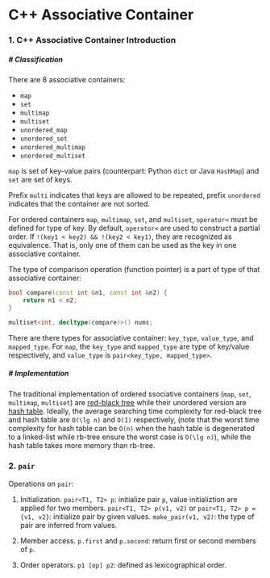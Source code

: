 # C++ Associative Container

### 1. C++ Associative Container Introduction

##### # Classification

There are 8 associative containers:

- `map`
- `set`
- `multimap`
- `multiset`
- `unordered_map`
- `unordered_set`
- `unordered_multimap`
- `unordered_multiset`

`map` is set of key-value pairs (counterpart: Python `dict` or Java `HashMap`) and `set` are set of keys.

Prefix `multi` indicates that keys are allowed to be repeated, prefix `unordered` indicates that the container are not sorted.

For ordered containers `map`, `multimap`, `set`, and `multiset`, `operator<` must be defined for type of key. By default, `operator<` are used to construct a partial order. If `!(key1 < key2) && !(key2 < key1)`, they are recognized as equivalence. That is, only one of them can be used as the key in one associative container.

The type of comparison operation (function pointer) is a part of type of that associative container:

```c++
bool compare(const int &n1, const int &n2) {
    return n1 < n2;
}

multiset<int, decltype(compare)>() nums;
```

There are there types for associative container: `key_type`, `value_type`, and `mapped_type`. For `map`, the `key_type` and `mapped_type` are type of key/value respectively, and `value_type` is `pair<key_type, mapped_type>`.



##### # Implementation

The traditional implementation of ordered ssociative containers (`map`, `set`, `multimap`, `multiset`) are [red-black tree]() while their unordered version are [hash table](). Ideally, the average searching time complexity for red-black tree and hash table are `O(\lg n)` and `O(1)` respectively, (note that the worst time complexity for hash table can be `O(n)` when the hash table is degenerated to a linked-list while rb-tree ensure the worst case is `O(\lg n)`), while the hash table takes more memory than rb-tree.







### 2. `pair`

Operations on `pair`:

1. Initialization.
`pair<T1, T2> p`: initialize pair `p`, value initializtion are applied for two members.
`pair<T1, T2> p(v1, v2)` or `pair<T1, T2> p = {v1, v2}`: initialize pair by given values.
`make_pair(v1, v2)`: the type of pair are inferred from values.

2. Member access.
    `p.first` and `p.second`: return first or second members of `p`.
3. Order operators.
    `p1 [op] p2`: defined as lexicographical order.

